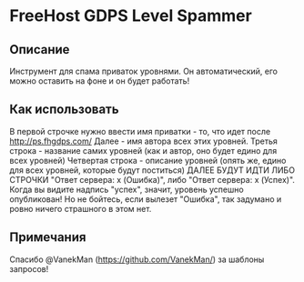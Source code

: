 # FreeHost GDPS Level Spammer
## Описание
Инструмент для спама приваток уровнями. Он автоматический, его можно оставить на фоне и он будет работать!

## Как использовать
В первой строчке нужно ввести имя приватки - то, что идет после http://ps.fhgdps.com/
Далее - имя автора всех этих уровней.
Третья строка - название самих уровней (как и автор, оно будет едино для всех уровней)
Четвертая строка - описание уровней (опять же, едино для всех уровней, которые будут поститься)
ДАЛЕЕ БУДУТ ИДТИ ЛИБО СТРОЧКИ "Ответ сервера: x (Ошибка)", либо "Ответ сервера: x (Успех)". Когда вы видите надпись "успех", значит, уровень успешно опубликован!
Но не бойтесь, если вылезет "Ошибка", так задумано и ровно ничего страшного в этом нет.

## Примечания
Спасибо @VanekMan (https://github.com/VanekMan/) за шаблоны запросов!
